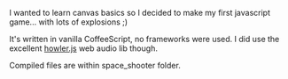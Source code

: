 I wanted to learn canvas basics so I decided to make my first javascript game... with lots of explosions ;)

It's written in vanilla CoffeeScript, no frameworks were used. I did use the excellent [howler.js](http://goldfirestudios.com/blog/104/howler.js-Modern-Web-Audio-Javascript-Library) web audio lib though.


Compiled files are within space_shooter folder.
